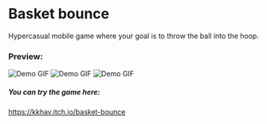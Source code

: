 # Basket bounce
Hypercasual mobile game where your goal is to throw the ball into the hoop. 
### Preview:
![Demo GIF](https://img.itch.zone/aW1hZ2UvMjk3ODY3MC8xNzkwNzc0OS5naWY=/original/0K%2Bfib.gif)
![Demo GIF](https://img.itch.zone/aW1hZ2UvMjk3ODY3MC8xNzkwNzY0Mi5naWY=/original/ti5wMu.gif)
![Demo GIF](https://img.itch.zone/aW1hZ2UvMjk3ODY3MC8xNzkwNzcyNi5naWY=/original/u8fDHb.gif)
##### You can try the game here:
https://kkhav.itch.io/basket-bounce
